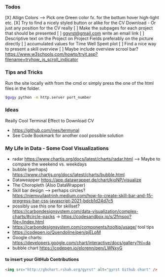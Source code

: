 ### Todos


[X] Allign Colors --> Pick one Green color fx. for the bottum hover high-light etc. 
[X] Try to find a nicely styled button or alike for the CV Download - Or just any position for the CV really
[ ] Make the subpages for each project that should be presented
[ ] ggyrst@gmail.com write an email link
[ ] Descriptive text on the Project on Project Fields preferably on the picture directly
[ ] accumulated values for Time Well Spent plot
[ ] Find a nice way to present a skill overview
[ ] Maybe include overview scrool bar? https://www.w3schools.com/howto/tryit.asp?filename=tryhow_js_scroll_indicator


### Tips and Tricks
Run the site locally with from the cmd or simply press the one of the html files in the folder.
```bash
$gugy python -m http.server port_number
```

### Ideas 

Really Cool Terminal Effect to Download CV
+ https://github.com/ines/termynal
+ See Code Bookmark for another cool possible solution

### My Life in Data - Some Cool Visualizations

+ radar https://www.chartjs.org/docs/latest/charts/radar.html --> Maybe to compare the weekend vs. weekdays 
+ bubble (perhaps) https://www.chartjs.org/docs/latest/charts/bubble.html
+ Dataweapper https://app.datawrapper.de/chart/kjoNP/visualize
+ The Choropleth (Also DataWrapper)
+ Skill bar design --> perhaps circles? https://niemvuilaptrinh.medium.com/how-to-create-skill-bar-and-15-progress-bar-css-javascript-2021-bdcb1d24d7c5
+ possibly use this one for skillset? https://carbondesignsystem.com/data-visualization/complex-charts/#circle-packs -> https://codesandbox.io/s/2fmsoo?file=/index.html
+ https://carbondesignsystem.com/components/tooltip/usage/ tool tips
+ https://codepen.io/Quendoline/pen/pjELpM
+ Google charts: https://developers.google.com/chart/interactive/docs/gallery?hl=da
+ bubble chart https://codepen.io/elorenn/pen/LWNxyG


#### to insert your GitHub Contributions
```html
<img src="http://ghchart.rshah.org/gyrst" alt="gyrst Github chart" />
```